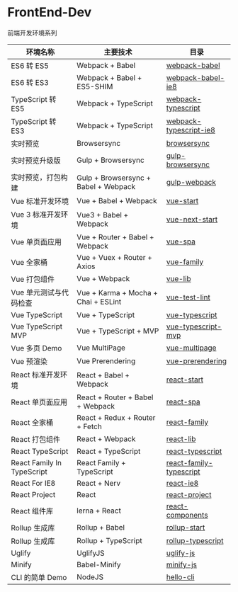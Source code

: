# FrontEnd-Dev

前端开发环境系列

| 环境名称 | 主要技术 | 目录 |
| -------- | -------- | ---- |
| ES6 转 ES5 | Webpack + Babel | [webpack-babel](https://github.com/pwcong/FrontEnd-Dev/tree/master/webpack-babel) |
| ES6 转 ES3 | Webpack + Babel + ES5-SHIM | [webpack-babel-ie8](https://github.com/pwcong/FrontEnd-Dev/tree/master/webpack-babel-ie8) |
| TypeScript 转 ES5 | Webpack + TypeScript | [webpack-typescript](https://github.com/pwcong/FrontEnd-Dev/tree/master/webpack-typescript) |
| TypeScript 转 ES3 | Webpack + TypeScript | [webpack-typescript-ie8](https://github.com/pwcong/FrontEnd-Dev/tree/master/webpack-typescript-ie8) |
| 实时预览 | Browsersync | [browsersync](https://github.com/pwcong/FrontEnd-Dev/tree/master/browsersync) |
| 实时预览升级版 | Gulp + Browsersync | [gulp-browsersync](https://github.com/pwcong/FrontEnd-Dev/tree/master/gulp-browsersync) |
| 实时预览，打包构建 | Gulp + Browsersync + Babel + Webpack | [gulp-webpack](https://github.com/pwcong/FrontEnd-Dev/tree/master/gulp-webpack) |
| Vue 标准开发环境 | Vue + Babel + Webpack | [vue-start](https://github.com/pwcong/FrontEnd-Dev/tree/master/vue-start) |
| Vue 3 标准开发环境 | Vue3 + Babel + Webpack | [vue-next-start](https://github.com/pwcong/FrontEnd-Dev/tree/master/vue-next-start) |
| Vue 单页面应用 | Vue + Router + Babel + Webpack | [vue-spa](https://github.com/pwcong/FrontEnd-Dev/tree/master/vue-start) |
| Vue 全家桶 | Vue + Vuex + Router + Axios | [vue-family](https://github.com/pwcong/FrontEnd-Dev/tree/master/vue-family) |
| Vue 打包组件 | Vue + Webpack | [vue-lib](https://github.com/pwcong/FrontEnd-Dev/tree/master/vue-lib) |
| Vue 单元测试与代码检查 | Vue + Karma + Mocha + Chai + ESLint | [vue-test-lint](https://github.com/pwcong/FrontEnd-Dev/tree/master/vue-test-lint) |
| Vue TypeScript | Vue + TypeScript | [vue-typescript](https://github.com/pwcong/FrontEnd-Dev/tree/master/vue-typescript) |
| Vue TypeScript MVP | Vue + TypeScript + MVP | [vue-typescript-mvp](https://github.com/pwcong/FrontEnd-Dev/tree/master/vue-typescript-mvp) |
| Vue 多页 Demo | Vue MultiPage | [vue-multipage](https://github.com/pwcong/FrontEnd-Dev/tree/master/vue-multipage) |
| Vue 预渲染 | Vue Prerendering | [vue-prerendering](https://github.com/pwcong/FrontEnd-Dev/tree/master/vue-prerendering) |
| React 标准开发环境 | React + Babel + Webpack | [react-start](https://github.com/pwcong/FrontEnd-Dev/tree/master/react-start) |
| React 单页面应用 | React + Router + Babel + Webpack | [react-spa](https://github.com/pwcong/FrontEnd-Dev/tree/master/react-spa) |
| React 全家桶 | React + Redux + Router + Fetch | [react-family](https://github.com/pwcong/FrontEnd-Dev/tree/master/react-family) |
| React 打包组件 | React + Webpack | [react-lib](https://github.com/pwcong/FrontEnd-Dev/tree/master/react-lib) |
| React TypeScript | React + TypeScript | [react-typescript](https://github.com/pwcong/FrontEnd-Dev/tree/master/react-typescript) |
| React Family In TypeScript | React Family + TypeScript | [react-family-typescript](https://github.com/pwcong/FrontEnd-Dev/tree/master/react-family-typescript) |
| React For IE8 | React + Nerv | [react-ie8](https://github.com/pwcong/FrontEnd-Dev/tree/master/react-ie8) |
| React Project | React | [react-project](https://github.com/pwcong/FrontEnd-Dev/tree/master/react-project) |
| React 组件库 | lerna + React | [react-components](https://github.com/pwcong/FrontEnd-Dev/tree/master/react-components) |
| Rollup 生成库 | Rollup + Babel | [rollup-start](https://github.com/pwcong/FrontEnd-Dev/tree/master/rollup-start) |
| Rollup 生成库 | Rollup + TypeScript | [rollup-typescript](https://github.com/pwcong/FrontEnd-Dev/tree/master/rollup-typescript) |
| Uglify | UglifyJS | [uglify-js](https://github.com/pwcong/FrontEnd-Dev/tree/master/uglify-js) |
| Minify | Babel-Minify | [minify-js](https://github.com/pwcong/FrontEnd-Dev/tree/master/minify-js) |
| CLI 的简单 Demo | NodeJS | [hello-cli](https://github.com/pwcong/FrontEnd-Dev/tree/master/hello-cli) |
